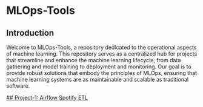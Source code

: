 # MLOps-Tools


## Introduction
Welcome to MLOps-Tools, a repository dedicated to the operational aspects of machine learning. This repository serves as a centralized hub for projects that streamline and enhance the machine learning lifecycle, from data gathering and model training to deployment and monitoring. Our goal is to provide robust solutions that embody the principles of MLOps, ensuring that machine learning systems are as maintainable and scalable as traditional software.

[## Project-1: Airflow Spotify ETL](#project-1-airflow-spotify-etl)

